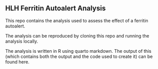 ## HLH Ferritin Autoalert Analysis

This repo contains the analysis used to assess the effect of a ferritin autoalert. 

The analysis can be reproduced by cloning this repo and running the analysis locally. 

The analysis is written in R using quarto markdown. The output of this (which contains both the output and the code used to create it) can be found here. 
